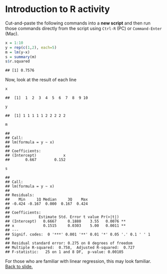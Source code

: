 <!--
%\VignetteEngine{knitr::rmarkdown}
%\VignetteIndexEntry{Introduction to R - Activity}
-->


# Introduction to R activity

Cut-and-paste the following commands into a **new script** and then run those commands directly from the script using `Ctrl-R` (PC) or `Command-Enter` (Mac).


```r
x = 1:10
y = rep(c(1,2), each=5)
m = lm(y~x)
s = summary(m)
s$r.squared
```

```
## [1] 0.7576
```

Now, look at the result of each line


```r
x
```

```
##  [1]  1  2  3  4  5  6  7  8  9 10
```

```r
y
```

```
##  [1] 1 1 1 1 1 2 2 2 2 2
```

```r
m
```

```
## 
## Call:
## lm(formula = y ~ x)
## 
## Coefficients:
## (Intercept)            x  
##       0.667        0.152
```

```r
s
```

```
## 
## Call:
## lm(formula = y ~ x)
## 
## Residuals:
##    Min     1Q Median     3Q    Max 
## -0.424 -0.167  0.000  0.167  0.424 
## 
## Coefficients:
##             Estimate Std. Error t value Pr(>|t|)   
## (Intercept)   0.6667     0.1880    3.55   0.0076 **
## x             0.1515     0.0303    5.00   0.0011 **
## ---
## Signif. codes:  0 '***' 0.001 '**' 0.01 '*' 0.05 '.' 0.1 ' ' 1
## 
## Residual standard error: 0.275 on 8 degrees of freedom
## Multiple R-squared:  0.758,	Adjusted R-squared:  0.727 
## F-statistic:   25 on 1 and 8 DF,  p-value: 0.00105
```

For those who are familiar with linear regression, this may look familiar. [Back to slide.](../intro.html)
